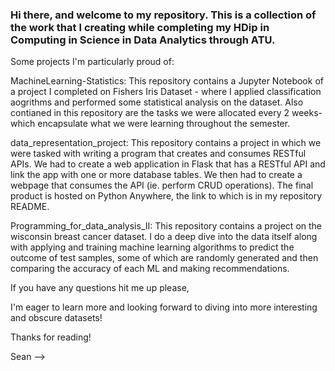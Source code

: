 ### Hi there, and welcome to my repository. This is a collection of the work that I creating while completing my HDip in Computing in Science in Data Analytics through ATU.

Some projects I'm particularly proud of: 

MachineLearning-Statistics: This repository contains a Jupyter Notebook of a project I completed on Fishers Iris Dataset - where I applied classification aogrithms and performed some statistical analysis on the dataset.
Also contianed in this repository are the tasks we were allocated every 2 weeks- which encapsulate what we were learning throughout the semester.

data_representation_project: This repository contains a project in which we were tasked with writing a program that creates and consumes RESTful APIs. We had to create a web application in Flask that has a RESTful API and link the app with one or more database tables. We then had to create a webpage that consumes the API (ie. perform CRUD operations). The final product is hosted on Python Anywhere, the link to which is in my repository README.

Programming_for_data_analysis_II: This repository contains a project on the wisconsin breast cancer dataset. I do a deep dive into the data itself along with applying and training machine learning algorithms to predict the outcome of test samples, some of which are randomly generated and then comparing the accuracy of each ML and making recommendations.

If you have any questions hit me up please, 

I'm eager to learn more and looking forward to diving into more interesting and obscure datasets!

Thanks for reading!

Sean 
-->
